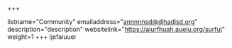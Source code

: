 +++

listname="Community"
emailaddress="annnnnsd@djhadjsd.org"
description="description"
websitelink="https://aiurfhuah.aueiu.org/surfuj"
weight=1
+++
ijefaiuuei